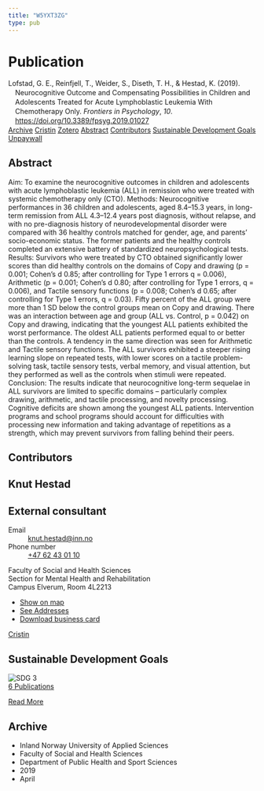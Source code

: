 ```yaml
---
title: "W5YXT3ZG"
type: pub
---
```

<h1>Publication</h1>
<article id="csl-bib-container-W5YXT3ZG" class="csl-bib-container">
  <div class="csl-bib-body" style="line-height: 1.35; padding-left: 1em; text-indent:-1em;">
  <div class="csl-entry">Lofstad, G. E., Reinfjell, T., Weider, S., Diseth, T. H., &amp; Hestad, K. (2019). Neurocognitive Outcome and Compensating Possibilities in Children and Adolescents Treated for Acute Lymphoblastic Leukemia With Chemotherapy Only. <i>Frontiers in Psychology</i>, <i>10</i>. <a href="https://doi.org/10.3389/fpsyg.2019.01027">https://doi.org/10.3389/fpsyg.2019.01027</a></div>
</div>
  <div class="csl-bib-buttons">
    <a href="#taxonomy-article-W5YXT3ZG" class="csl-bib-button">Archive</a>
    <a href="https://app.cristin.no/results/show.jsf?id=1693683" alt="Cristin URL" class="csl-bib-button">Cristin</a>
    <a href="http://zotero.org/groups/5402882/items/W5YXT3ZG" alt="Zotero URL" class="csl-bib-button">Zotero</a>
    <a href="#abstract-article-W5YXT3ZG" class="csl-bib-button">Abstract</a>
    <a href="#contributors-article-W5YXT3ZG" class="csl-bib-button">Contributors</a>
    <a href="#sdg-article-W5YXT3ZG" class="csl-bib-button">Sustainable Development Goals</a>
    <a href="https://www.frontiersin.org/articles/10.3389/fpsyg.2019.01027/pdf" class="csl-bib-button">Unpaywall</a>
  </div>
  <div id="csl-bib-meta-container-W5YXT3ZG"></div>
</article>
<div id="csl-bib-meta-W5YXT3ZG" class="csl-bib-meta">
  <article id="abstract-article-W5YXT3ZG" class="abstract-article">
    <h1>Abstract</h1>
    Aim: To examine the neurocognitive outcomes in children and adolescents with acute lymphoblastic leukemia (ALL) in remission who were treated with systemic chemotherapy only (CTO). Methods: Neurocognitive performances in 36 children and adolescents, aged 8.4–15.3 years, in long-term remission from ALL 4.3–12.4 years post diagnosis, without relapse, and with no pre-diagnosis history of neurodevelopmental disorder were compared with 36 healthy controls matched for gender, age, and parents’ socio-economic status. The former patients and the healthy controls completed an extensive battery of standardized neuropsychological tests. Results: Survivors who were treated by CTO obtained significantly lower scores than did healthy controls on the domains of Copy and drawing (p = 0.001; Cohen’s d 0.85; after controlling for Type 1 errors q = 0.006), Arithmetic (p = 0.001; Cohen’s d 0.80; after controlling for Type 1 errors, q = 0.006), and Tactile sensory functions (p = 0.008; Cohen’s d 0.65; after controlling for Type 1 errors, q = 0.03). Fifty percent of the ALL group were more than 1 SD below the control groups mean on Copy and drawing. There was an interaction between age and group (ALL vs. Control, p = 0.042) on Copy and drawing, indicating that the youngest ALL patients exhibited the worst performance. The oldest ALL patients performed equal to or better than the controls. A tendency in the same direction was seen for Arithmetic and Tactile sensory functions. The ALL survivors exhibited a steeper rising learning slope on repeated tests, with lower scores on a tactile problem-solving task, tactile sensory tests, verbal memory, and visual attention, but they performed as well as the controls when stimuli were repeated. Conclusion: The results indicate that neurocognitive long-term sequelae in ALL survivors are limited to specific domains – particularly complex drawing, arithmetic, and tactile processing, and novelty processing. Cognitive deficits are shown among the youngest ALL patients. Intervention programs and school programs should account for difficulties with processing new information and taking advantage of repetitions as a strength, which may prevent survivors from falling behind their peers.
  </article>
  <article id="contributors-article-W5YXT3ZG" class="contributors-article">
    <h1>Contributors</h1>
    <div class="personas"> <div class="vrtx-hinn-person-card"> <div class="photo"> <i class="lar la-user-circle missing-person"></i> </div> <div class="info"> <hgroup><h1>Knut Hestad</h1> <h2>External consultant</h2> </hgroup><dl> <dt>Email</dt> <dd> <a href="mailto:knut.hestad@inn.no">knut.hestad@inn.no</a> </dd> <dt>Phone number</dt> <dd><a href="tel:+4762430110"> +47 62 43 01 10 </a></dd> </dl> <p> Faculty of Social and Health Sciences<br> Section for Mental Health and Rehabilitation<br> Campus Elverum, Room 4L2213 </p> <ul class="vrtx-hinn-links"> <li><a href="https://www.google.com/maps?q=60.88177,11.53669">Show on map</a></li> <li><a href="https://www.inn.no/english/find-an-employee/knut-hestad.html#vrtx-hinn-addresses">See Addresses</a></li> <li><a href="https://www.inn.no/english/find-an-employee/knut-hestad.html?vrtx=vcf">Download business card</a></li> </ul> </div> </div> <a href="https://app.cristin.no/persons/show.jsf?id=43557" alt="Cristin URL" class="personas-cristin">Cristin</a> </div>
  </article>
  <article id="sdg-article-W5YXT3ZG" class="sdg-article">
    <h1>Sustainable Development Goals</h1>
    <div class="sdg-container"><div id="sdg3" class="sdg"> <img src="{{< params subfolder >}}images/sdg/sdg03_en.png" class="image" alt="SDG 3"> <div class="sdg-overlay"> <a href="{{< params subfolder >}}en/archive/?sdg=3#archive" class="sdg-publication-count"><span>6</span> Publications</a> <p><a href="https://sdgs.un.org/goals/goal3" class="sdg-read-more">Read More</a></p> </div> </div></div>
  </article>
  <article id="taxonomy-article-W5YXT3ZG" class="taxonomy-article">
    <h1>Archive</h1>
    <ul>
      <li>Inland Norway University of Applied Sciences</li>
      <li>Faculty of Social and Health Sciences</li>
      <li>Department of Public Health and Sport Sciences</li>
      <li>2019</li>
      <li>April</li>
    </ul>
  </article>
</div>
